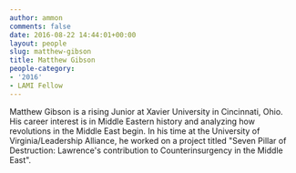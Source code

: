 ```yaml
---
author: ammon
comments: false
date: 2016-08-22 14:44:01+00:00
layout: people
slug: matthew-gibson
title: Matthew Gibson
people-category:
- '2016'
- LAMI Fellow
---
```


Matthew Gibson is a rising Junior at Xavier University in Cincinnati, Ohio. His career interest is in Middle Eastern history and analyzing how revolutions in the Middle East begin. In his time at the University of Virginia/Leadership Alliance, he worked on a project titled "Seven Pillar of Destruction: Lawrence's contribution to Counterinsurgency in the Middle East". 
